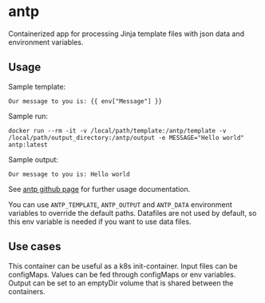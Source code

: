 # antp

Containerized app for processing Jinja template files with json data and environment variables.

## Usage

Sample template:
```
Our message to you is: {{ env["Message"] }}
```

Sample run:
```shell
docker run --rm -it -v /local/path/template:/antp/template -v /local/path/output_directory:/antp/output -e MESSAGE="Hello world" antp:latest
```

Sample output:
```
Our message to you is: Hello world
```

See [antp github page](https://github.com/anttin/antp) for further usage documentation.

You can use `ANTP_TEMPLATE`, `ANTP_OUTPUT` and `ANTP_DATA` environment variables to override the default paths. Datafiles are not used by default, so this env variable is needed if you want to use data files.


## Use cases

This container can be useful as a k8s init-container. Input files can be configMaps. Values can be fed through configMaps or env variables. Output can be set to an emptyDir volume that is shared between the containers.


